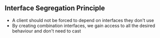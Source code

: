 ## Interface Segregation Principle

- A client should not be forced to depend on interfaces they don't use
- By creating combination interfaces, we gain access to all the desired behaviour and don't need to cast
